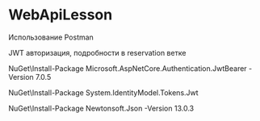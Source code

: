 # WebApiLesson
Использование Postman

JWT авторизация, подробности в reservation ветке

NuGet\Install-Package Microsoft.AspNetCore.Authentication.JwtBearer -Version 7.0.5

NuGet\Install-Package System.IdentityModel.Tokens.Jwt

NuGet\Install-Package Newtonsoft.Json -Version 13.0.3
